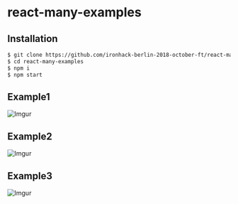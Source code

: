 # react-many-examples

## Installation 

```sh
$ git clone https://github.com/ironhack-berlin-2018-october-ft/react-many-examples.git
$ cd react-many-examples
$ npm i
$ npm start
```

## Example1

![Imgur](https://i.imgur.com/6uRt7d9.png)

## Example2

![Imgur](https://i.imgur.com/md6mZ03.png)

## Example3

![Imgur](https://i.imgur.com/lifgMNw.png)